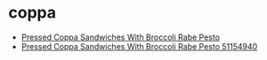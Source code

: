 # coppa

 * [Pressed Coppa Sandwiches With Broccoli Rabe Pesto](../../index/p/pressed-coppa-sandwiches-with-broccoli-rabe-pesto-51154940.json)
 * [Pressed Coppa Sandwiches With Broccoli Rabe Pesto 51154940](../../index/p/pressed-coppa-sandwiches-with-broccoli-rabe-pesto-51154940.json)
